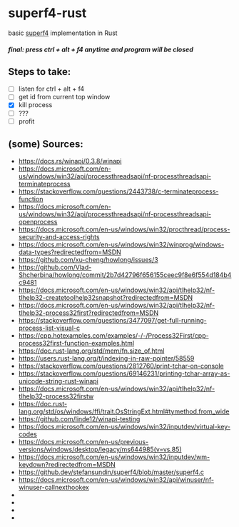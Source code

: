 # superf4-rust
basic [superf4](https://github.com/stefansundin/superf4) implementation in Rust

##### final: press ctrl + alt + f4 anytime and program will be closed

## Steps to take:
- [ ] listen for ctrl + alt + f4
- [ ] get id from current top window
- [x] kill process
- [ ] ???
- [ ] profit

## (some) Sources:
- https://docs.rs/winapi/0.3.8/winapi
- https://docs.microsoft.com/en-us/windows/win32/api/processthreadsapi/nf-processthreadsapi-terminateprocess
- https://stackoverflow.com/questions/2443738/c-terminateprocess-function
- https://docs.microsoft.com/en-us/windows/win32/api/processthreadsapi/nf-processthreadsapi-openprocess
- https://docs.microsoft.com/en-us/windows/win32/procthread/process-security-and-access-rights
- https://docs.microsoft.com/en-us/windows/win32/winprog/windows-data-types?redirectedfrom=MSDN
- https://github.com/xu-cheng/howlong/issues/3
- https://github.com/Vlad-Shcherbina/howlong/commit/2b7d42796f656155ceec9f8e6f554d184b4c9481
- https://docs.microsoft.com/en-us/windows/win32/api/tlhelp32/nf-tlhelp32-createtoolhelp32snapshot?redirectedfrom=MSDN
- https://docs.microsoft.com/en-us/windows/win32/api/tlhelp32/nf-tlhelp32-process32first?redirectedfrom=MSDN
- https://stackoverflow.com/questions/3477097/get-full-running-process-list-visual-c
- https://cpp.hotexamples.com/examples/-/-/Process32First/cpp-process32first-function-examples.html
- https://doc.rust-lang.org/std/mem/fn.size_of.html
- https://users.rust-lang.org/t/indexing-in-raw-pointer/58559
- https://stackoverflow.com/questions/2812760/print-tchar-on-console
- https://stackoverflow.com/questions/69146231/printing-tchar-array-as-unicode-string-rust-winapi
- https://docs.microsoft.com/en-us/windows/win32/api/tlhelp32/nf-tlhelp32-process32firstw 
- https://doc.rust-lang.org/std/os/windows/ffi/trait.OsStringExt.html#tymethod.from_wide
- https://github.com/linde12/winapi-testing
- https://docs.microsoft.com/en-us/windows/win32/inputdev/virtual-key-codes
- https://docs.microsoft.com/en-us/previous-versions/windows/desktop/legacy/ms644985(v=vs.85)
- https://docs.microsoft.com/en-us/windows/win32/inputdev/wm-keydown?redirectedfrom=MSDN
- https://github.dev/stefansundin/superf4/blob/master/superf4.c
- https://docs.microsoft.com/en-us/windows/win32/api/winuser/nf-winuser-callnexthookex
- 
- 
- 
- 

